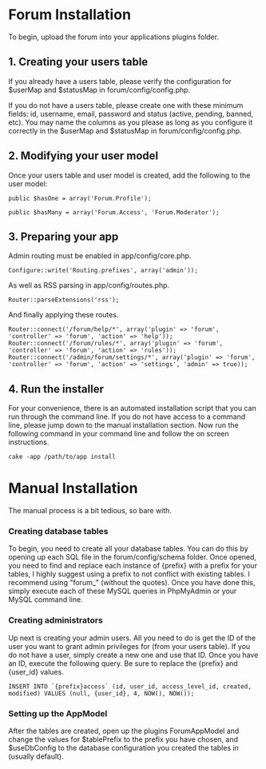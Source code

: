 # Forum Installation #

To begin, upload the forum into your applications plugins folder.

## 1. Creating your users table ##

If you already have a users table, please verify the configuration for $userMap and $statusMap in forum/config/config.php.

If you do not have a users table, please create one with these minimum fields: id, username, email, password and status (active, pending, banned, etc). You may name the columns as you please as long as you configure it correctly in the $userMap and $statusMap in forum/config/config.php.

## 2. Modifying your user model ##

Once your users table and user model is created, add the following to the user model:

	public $hasOne = array('Forum.Profile');

	public $hasMany = array('Forum.Access', 'Forum.Moderator');

## 3. Preparing your app ##

Admin routing must be enabled in app/config/core.php.

	Configure::write('Routing.prefixes', array('admin'));

As well as RSS parsing in app/config/routes.php.

	Router::parseExtensions('rss');

And finally applying these routes.

	Router::connect('/forum/help/*', array('plugin' => 'forum', 'controller' => 'forum', 'action' => 'help'));
	Router::connect('/forum/rules/*', array('plugin' => 'forum', 'controller' => 'forum', 'action' => 'rules'));
	Router::connect('/admin/forum/settings/*', array('plugin' => 'forum', 'controller' => 'forum', 'action' => 'settings', 'admin' => true));

## 4. Run the installer ##

For your convenience, there is an automated installation script that you can run through the command line. If you do not have access to a command line, please jump down to the manual installation section. Now run the following command in your command line and follow the on screen instructions.

	cake -app /path/to/app install

# Manual Installation #

The manual process is a bit tedious, so bare with.

### Creating database tables ###

To begin, you need to create all your database tables. You can do this by opening up each SQL file in the forum/config/schema folder. Once opened, you need to find and replace each instance of {prefix} with a prefix for your tables, I highly suggest using a prefix to not conflict with existing tables. I recommend using "forum_" (without the quotes). Once you have done this, simply execute each of these MySQL queries in PhpMyAdmin or your MySQL command line.

### Creating administrators ###

Up next is creating your admin users. All you need to do is get the ID of the user you want to grant admin privileges for (from your users table). If you do not have a user, simply create a new one and use that ID. Once you have an ID, execute the following query. Be sure to replace the {prefix} and {user_id} values.

	INSERT INTO `{prefix}access` (id, user_id, access_level_id, created, modified) VALUES (null, {user_id}, 4, NOW(), NOW());

### Setting up the AppModel ###

After the tables are created, open up the plugins ForumAppModel and change the values for $tablePrefix to the prefix you have chosen, and $useDbConfig to the database configuration you created the tables in (usually default).
